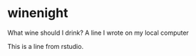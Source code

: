# winenight
What wine should I drink?
A line I wrote on my local computer 

This is a line from rstudio.